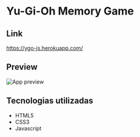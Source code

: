 # Yu-Gi-Oh Memory Game
## Link
https://ygo-js.herokuapp.com/

## Preview
![App preview](.github/app.png)

## Tecnologias utilizadas
- HTML5
- CSS3
- Javascript

